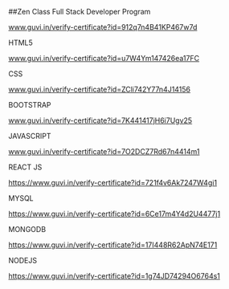 ##Zen Class Full Stack Developer Program

www.guvi.in/verify-certificate?id=912q7n4B41KP467w7d


HTML5

www.guvi.in/verify-certificate?id=u7W4Ym147426ea17FC


CSS

www.guvi.in/verify-certificate?id=ZCli742Y77n4J14156


BOOTSTRAP

www.guvi.in/verify-certificate?id=7K441417jH6i7Ugv25


JAVASCRIPT

www.guvi.in/verify-certificate?id=7O2DCZ7Rd67n4414m1


REACT JS

https://www.guvi.in/verify-certificate?id=721f4v6Ak7247W4gi1


MYSQL

https://www.guvi.in/verify-certificate?id=6Ce17m4Y4d2U4477j1


MONGODB

https://www.guvi.in/verify-certificate?id=17I448R62ApN74E171


NODEJS

https://www.guvi.in/verify-certificate?id=1g74JD74294O6764s1


